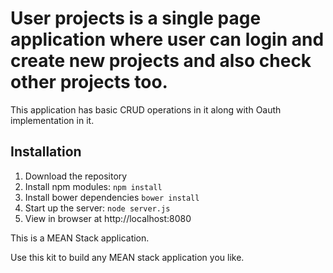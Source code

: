 # User projects is a single page application where user can login and create new projects and also check other projects too.

This application has basic CRUD operations in it along with Oauth implementation in it. 

## Installation
1. Download the repository
2. Install npm modules: `npm install`
3. Install bower dependencies `bower install`
4. Start up the server: `node server.js`
5. View in browser at http://localhost:8080

This is a MEAN Stack application. 

Use this kit to build any MEAN stack application you like.